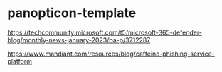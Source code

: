 # panopticon-template

https://techcommunity.microsoft.com/t5/microsoft-365-defender-blog/monthly-news-january-2023/ba-p/3712287

https://www.mandiant.com/resources/blog/caffeine-phishing-service-platform
